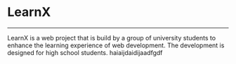 # LearnX
--------
LearnX is a web project that is build by a group of university students to enhance the learning experience of web development.
The development is designed for high school students.
haiaijdaidijaadfgdf
